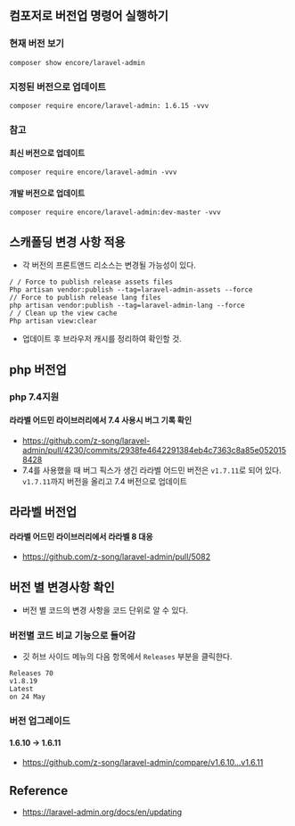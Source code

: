 ## 컴포저로 버전업 명령어 실행하기
### 현재 버전 보기
```
composer show encore/laravel-admin
```

### 지정된 버전으로 업데이트
```
composer require encore/laravel-admin: 1.6.15 -vvv
```

### 참고
#### 최신 버전으로 업데이트
```
composer require encore/laravel-admin -vvv
```

#### 개발 버전으로 업데이트
```
composer require encore/laravel-admin:dev-master -vvv
```

## 스캐폴딩 변경 사항 적용
- 각 버전의 프론트앤드 리소스는 변경될 가능성이 있다.
```
/ / Force to publish release assets files
Php artisan vendor:publish --tag=laravel-admin-assets --force
// Force to publish release lang files
php artisan vendor:publish --tag=laravel-admin-lang --force
/ / Clean up the view cache
Php artisan view:clear
```
- 업데이트 후 브라우저 캐시를 정리하여 확인할 것.

## php 버전업

### php 7.4지원
#### 라라벨 어드민 라이브러리에서 7.4 사용시 버그 기록 확인
- https://github.com/z-song/laravel-admin/pull/4230/commits/2938fe4642291384eb4c7363c8a85e0520158428
- 7.4를 사용했을 때 버그 픽스가 생긴 라라벨 어드민 버전은 `v1.7.11`로 되어 있다. `v1.7.11`까지 버전을 올리고 7.4 버전으로 업데이트

## 라라벨 버전업
#### 라라벨 어드민 라이브러리에서 라라벨 8 대응
- https://github.com/z-song/laravel-admin/pull/5082

## 버전 별 변경사항 확인
- 버전 별 코드의 변경 사항을 코드 단위로 알 수 있다.

### 버전별 코드 비교 기능으로 들어감
- 깃 허브 사이드 메뉴의 다음 항목에서 `Releases` 부분을 클릭한다.
```
Releases 70
v1.8.19
Latest
on 24 May
```

### 버전 업그레이드
#### 1.6.10 -> 1.6.11
- https://github.com/z-song/laravel-admin/compare/v1.6.10...v1.6.11


## Reference
- https://laravel-admin.org/docs/en/updating
